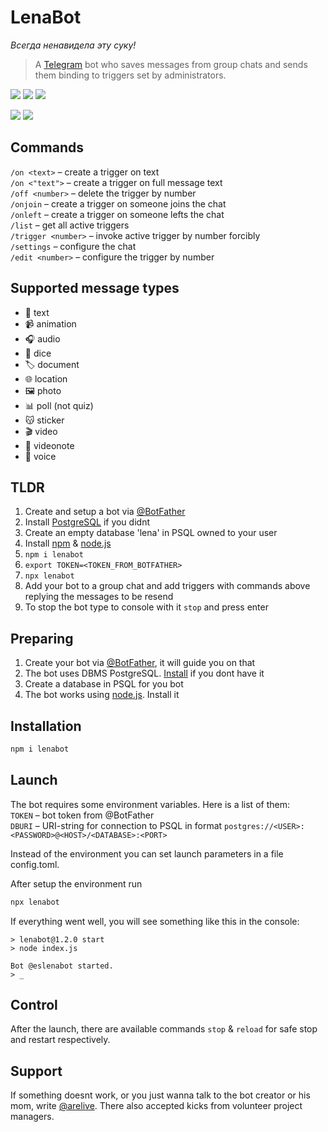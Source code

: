 # LenaBot
*Всегда ненавидела эту суку!*

> A [Telegram](//telegram.org) bot who saves messages from group chats and sends them binding to triggers set by administrators.

![](https://img.shields.io/tokei/lines/github/arebaka/lena)
![](https://img.shields.io/github/repo-size/arebaka/lena)
![](https://img.shields.io/npm/v/lenabot)

![](https://img.shields.io/badge/English-100%25-brightgreen)
![](https://img.shields.io/badge/Russian-100%25-brightgreen)


## Commands
`/on <text>` – create a trigger on text  
`/on <"text">` – create a trigger on full message text  
`/off <number>` – delete the trigger by number  
`/onjoin` – create a trigger on someone joins the chat  
`/onleft` – create a trigger on someone lefts the chat  
`/list` – get all active triggers  
`/trigger <number>` – invoke active trigger by number forcibly  
`/settings` – configure the chat  
`/edit <number>` – configure the trigger by number

## Supported message types
+ 📃 text
+ 📹 animation
+ 🎧 audio
+ 🎲 dice
+ 🏷️ document
+ 🌐 location
+ 🖼️ photo
+ 📊 poll (not quiz)
+ 😽 sticker
+ 🎬 video
+ 🎥 videonote
+ 🎤 voice

## TLDR
1. Create and setup a bot via [@BotFather](//t.me/BotFather)
2. Install [PostgreSQL](//www.postgresql.org/download/) if you didnt
3. Create an empty database 'lena' in PSQL owned to your user
4. Install [npm](//www.npmjs.com) & [node.js](//npmjs.com/package/node)
5. `npm i lenabot`
6. `export TOKEN=<TOKEN_FROM_BOTFATHER>`
7. `npx lenabot`
8. Add your bot to a group chat and add triggers with commands above replying the messages to be resend
9. To stop the bot type to console with it `stop` and press enter

## Preparing
1. Create your bot via [@BotFather](//t.me/BotFather), it will guide you on that
2. The bot uses DBMS PostgreSQL. [Install](//www.postgresql.org/download/) if you dont have it
3. Create a database in PSQL for you bot
4. The bot works using [node.js](//npmjs.com/package/node). Install it

## Installation
```bash
npm i lenabot
```

## Launch
The bot requires some environment variables. Here is a list of them:  
`TOKEN` – bot token from @BotFather  
`DBURI` – URI-string for connection to PSQL in format `postgres://<USER>:<PASSWORD>@<HOST>/<DATABASE>:<PORT>`

Instead of the environment you can set launch parameters in a file config.toml.

After setup the environment run
```bash
npx lenabot
```

If everything went well, you will see something like this in the console:
```
> lenabot@1.2.0 start
> node index.js

Bot @eslenabot started.
> _
```

## Control
After the launch, there are available commands `stop` & `reload` for safe stop and restart respectively.

## Support
If something doesnt work, or you just wanna talk to the bot creator or his mom, write [@arelive](//t.me/arelive). There also accepted kicks from volunteer project managers.

